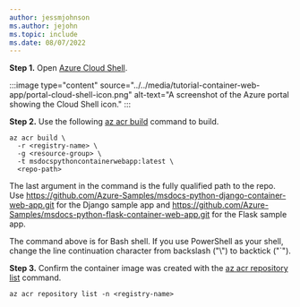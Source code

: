 ```yaml
---
author: jessmjohnson
ms.author: jejohn
ms.topic: include
ms.date: 08/07/2022
---
```


**Step 1.** Open [Azure Cloud Shell](/azure/cloud-shell/overview).

:::image type="content" source="../../media/tutorial-container-web-app/portal-cloud-shell-icon.png" alt-text="A screenshot of the Azure portal showing the Cloud Shell icon." :::

**Step 2.** Use the following [az acr build](/cli/azure/acr?branch#az-acr-build) command to build.

```azurecli
az acr build \
  -r <registry-name> \
  -g <resource-group> \
  -t msdocspythoncontainerwebapp:latest \
  <repo-path>
```

The last argument in the command is the fully qualified path to the repo. Use https://github.com/Azure-Samples/msdocs-python-django-container-web-app.git for the Django sample app and https://github.com/Azure-Samples/msdocs-python-flask-container-web-app.git for the Flask sample app.

The command above is for Bash shell. If you use PowerShell as your shell, change the line continuation character from backslash ("\\") to backtick ("`"). 

**Step 3.** Confirm the container image was created with the [az acr repository list](/cli/azure/acr/repository#az-acr-repository-list) command.

```azurecli
az acr repository list -n <registry-name>
```

